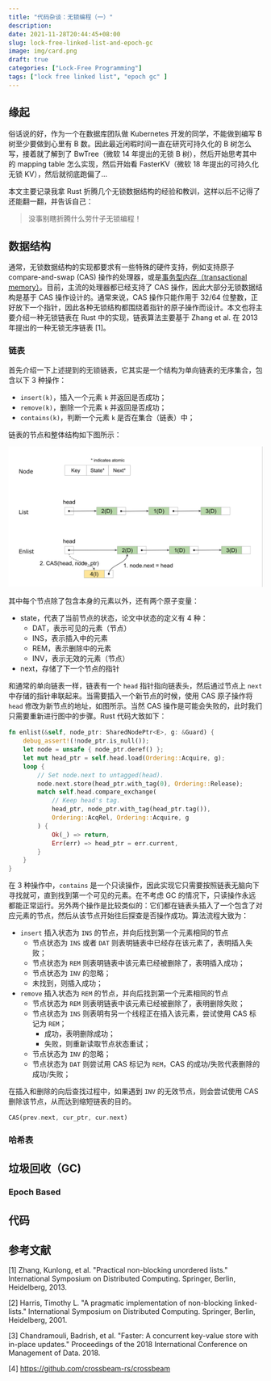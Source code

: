 ```yaml
---
title: "代码杂谈：无锁编程（一）"
description: 
date: 2021-11-28T20:44:45+08:00
slug: lock-free-linked-list-and-epoch-gc
image: img/card.png
draft: true
categories: ["Lock-Free Programming"]
tags: ["lock free linked list", "epoch gc" ]
---
```


## 缘起

俗话说的好，作为一个在数据库团队做 Kubernetes 开发的同学，不能做到编写 B 树至少要做到心里有 B 数。因此最近闲暇时间一直在研究可持久化的 B 树怎么写，接着就了解到了 BwTree（微软 14 年提出的无锁 B 树），然后开始思考其中的 mapping table 怎么实现，然后开始看 FasterKV（微软 18 年提出的可持久化无锁 KV），然后就彻底跑偏了...

本文主要记录我拿 Rust 折腾几个无锁数据结构的经验和教训，这样以后不记得了还能翻一翻，并告诉自己：

> 没事别瞎折腾什么劳什子无锁编程！

## 数据结构

通常，无锁数据结构的实现都要求有一些特殊的硬件支持，例如支持原子 compare-and-swap (CAS) 操作的处理器，或是[事务型内存（transactional memory）](https://en.wikipedia.org/wiki/Transactional_memory)。目前，主流的处理器都已经支持了 CAS 操作，因此大部分无锁数据结构是基于 CAS 操作设计的。通常来说，CAS 操作只能作用于 32/64 位整数，正好放下一个指针，因此各种无锁结构都围绕着指针的原子操作而设计。本文也将主要介绍一种无锁链表在 Rust 中的实现，链表算法主要基于 Zhang et al. 在 2013 年提出的一种无锁无序链表 [1]。

### 链表

首先介绍一下上述提到的无锁链表，它其实是一个结构为单向链表的无序集合，包含以下 3 种操作：

+ `insert(k)`，插入一个元素 `k` 并返回是否成功；
+ `remove(k)`，删除一个元素 `k` 并返回是否成功；
+ `contains(k)`，判断一个元素 `k` 是否在集合（链表）中；

链表的节点和整体结构如下图所示：

![Lock Free Linked List](img/linked-set-structure-and-operations.svg)

其中每个节点除了包含本身的元素以外，还有两个原子变量：

+ state，代表了当前节点的状态，论文中状态的定义有 4 种：
    + DAT，表示可见的元素（节点）
    + INS，表示插入中的元素
    + REM，表示删除中的元素
    + INV，表示无效的元素（节点）
+ next，存储了下一个节点的指针

和通常的单向链表一样，链表有一个 `head` 指针指向链表头，然后通过节点上 `next` 中存储的指针串联起来。当需要插入一个新节点的时候，使用 CAS 原子操作将 `head` 修改为新节点的地址，如图所示。当然 CAS 操作是可能会失败的，此时我们只需要重新进行图中的步骤。Rust 代码大致如下：

```rust
fn enlist(&self, node_ptr: SharedNodePtr<E>, g: &Guard) {
    debug_assert!(!node_ptr.is_null());
    let node = unsafe { node_ptr.deref() };
    let mut head_ptr = self.head.load(Ordering::Acquire, g);
    loop {
        // Set node.next to untagged(head).
        node.next.store(head_ptr.with_tag(0), Ordering::Release);   
        match self.head.compare_exchange(
            // Keep head's tag.
            head_ptr, node_ptr.with_tag(head_ptr.tag()),                      
            Ordering::AcqRel, Ordering::Acquire, g
        ) {
            Ok(_) => return,
            Err(err) => head_ptr = err.current,
        }
    }
}
```

在 3 种操作中，`contains` 是一个只读操作，因此实现它只需要按照链表无脑向下寻找就可，直到找到第一个可见的元素。在不考虑 GC 的情况下，只读操作永远都能正常运行。另外两个操作是比较类似的：它们都在链表头插入了一个包含了对应元素的节点，然后从该节点开始往后探查是否操作成功。算法流程大致为：

+ `insert` 插入状态为 `INS` 的节点，并向后找到第一个元素相同的节点
    + 节点状态为 `INS` 或者 `DAT` 则表明链表中已经存在该元素了，表明插入失败；
    + 节点状态为 `REM` 则表明链表中该元素已经被删除了，表明插入成功；
    + 节点状态为 `INV` 的忽略；
    + 未找到，则插入成功；
+ `remove` 插入状态为 `REM` 的节点，并向后找到第一个元素相同的节点
    + 节点状态为 `REM` 则表明链表中该元素已经被删除了，表明删除失败；
    + 节点状态为 `INS` 则表明有另一个线程正在插入该元素，尝试使用 CAS 标记为 `REM`；
        + 成功，表明删除成功；
        + 失败，则重新读取节点状态重试；
    + 节点状态为 `INV` 的忽略；
    + 节点状态为 `DAT` 则尝试用 CAS 标记为 `REM`，CAS 的成功/失败代表删除的成功/失败；

在插入和删除的向后查找过程中，如果遇到 `INV` 的无效节点，则会尝试使用 CAS 删除该节点，从而达到缩短链表的目的。

```rust
CAS(prev.next, cur_ptr, cur.next)
```


  

### 哈希表

## 垃圾回收（GC)

### Epoch Based


## 代码



## 参考文献

[1] Zhang, Kunlong, et al. "Practical non-blocking unordered lists." International Symposium on Distributed Computing. Springer, Berlin, Heidelberg, 2013.

[2] Harris, Timothy L. "A pragmatic implementation of non-blocking linked-lists." International Symposium on Distributed Computing. Springer, Berlin, Heidelberg, 2001.

[3] Chandramouli, Badrish, et al. "Faster: A concurrent key-value store with in-place updates." Proceedings of the 2018 International Conference on Management of Data. 2018.

[4] <https://github.com/crossbeam-rs/crossbeam>
